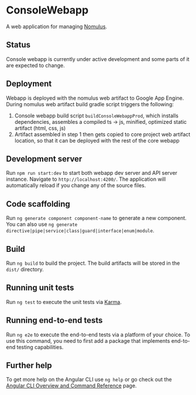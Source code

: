 # ConsoleWebapp

A web application for managing [Nomulus](https://github.com/google/nomulus).

## Status

Console webapp is currently under active development and some parts of it are
expected to change.

## Deployment

Webapp is deployed with the nomulus web artifact to Google App Engine. During
nomulus web artifact build gradle script triggers the following:

1) Console webapp build script `buildConsoleWebappProd`, which installs
   dependencies, assembles a compiled ts -> js, minified, optimized static
   artifact (html, css, js)
2) Artifact assembled in step 1 then gets copied to core project web artifact
   location, so that it can be deployed with the rest of the core webapp

## Development server

Run `npm run start:dev` to start both webapp dev server and API server instance.
Navigate to `http://localhost:4200/`. The application will automatically reload
if you change any of the source files.

## Code scaffolding

Run `ng generate component component-name` to generate a new component. You can
also use `ng generate directive|pipe|service|class|guard|interface|enum|module`.

## Build

Run `ng build` to build the project. The build artifacts will be stored in
the `dist/` directory.

## Running unit tests

Run `ng test` to execute the unit tests
via [Karma](https://karma-runner.github.io).

## Running end-to-end tests

Run `ng e2e` to execute the end-to-end tests via a platform of your choice. To
use this command, you need to first add a package that implements end-to-end
testing capabilities.

## Further help

To get more help on the Angular CLI use `ng help` or go check out
the [Angular CLI Overview and Command Reference](https://angular.io/cli) page.
